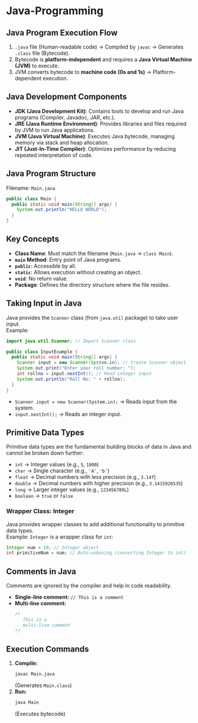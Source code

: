# Java-Programming  

## Java Program Execution Flow  
1. `.java` file (Human-readable code) → Compiled by `javac` → Generates `.class` file (Bytecode).  
2. Bytecode is **platform-independent** and requires a **Java Virtual Machine (JVM)** to execute.  
3. JVM converts bytecode to **machine code (0s and 1s)** → Platform-dependent execution.  

## Java Development Components  
- **JDK (Java Development Kit)**: Contains tools to develop and run Java programs (Compiler, Javadoc, JAR, etc.).  
- **JRE (Java Runtime Environment)**: Provides libraries and files required by JVM to run Java applications.  
- **JVM (Java Virtual Machine)**: Executes Java bytecode, managing memory via stack and heap allocation.  
- **JIT (Just-In-Time Compiler)**: Optimizes performance by reducing repeated interpretation of code.  

## Java Program Structure  
Filename: `Main.java`  

```java
public class Main {
  public static void main(String[] args) {
    System.out.println("HELLO WORLD");
  }
}
```

## Key Concepts  
- **Class Name**: Must match the filename (`Main.java` → `class Main`).  
- **`main` Method**: Entry point of Java programs.  
- **`public`**: Accessible by all.  
- **`static`**: Allows execution without creating an object.  
- **`void`**: No return value.  
- **Package**: Defines the directory structure where the file resides.  

## Taking Input in Java  
Java provides the `Scanner` class (from `java.util` package) to take user input.  
Example:  
```java
import java.util.Scanner; // Import Scanner class

public class InputExample {
  public static void main(String[] args) {
    Scanner input = new Scanner(System.in); // Create Scanner object
    System.out.print("Enter your roll number: ");
    int rollno = input.nextInt(); // Read integer input
    System.out.println("Roll No: " + rollno);
  }
}
```
- `Scanner input = new Scanner(System.in);` → Reads input from the system.  
- `input.nextInt();` → Reads an integer input.  

## Primitive Data Types  
Primitive data types are the fundamental building blocks of data in Java and cannot be broken down further:  
- `int` → Integer values (e.g., `5`, `1000`)  
- `char` → Single character (e.g., `'A'`, `'b'`)  
- `float` → Decimal numbers with less precision (e.g., `3.14f`)  
- `double` → Decimal numbers with higher precision (e.g., `3.1415926535`)  
- `long` → Larger integer values (e.g., `123456789L`)  
- `boolean` → `true` or `false`  

### Wrapper Class: Integer  
Java provides wrapper classes to add additional functionality to primitive data types.  
Example: `Integer` is a wrapper class for `int`:  
```java
Integer num = 10; // Integer object  
int primitiveNum = num; // Auto-unboxing (converting Integer to int)
```

## Comments in Java  
Comments are ignored by the compiler and help in code readability.  
- **Single-line comment:** `// This is a comment`  
- **Multi-line comment:**  
  ```java
  /*  
     This is a  
     multi-line comment  
  */
  ```  

## Execution Commands  
1. **Compile:**  
   ```sh
   javac Main.java
   ```  
   (Generates `Main.class`)  
2. **Run:**  
   ```sh
   java Main
   ```  
   (Executes bytecode)  

